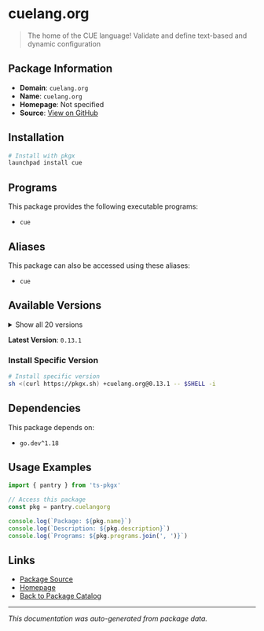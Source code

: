 # cuelang.org

> The home of the CUE language! Validate and define text-based and dynamic configuration

## Package Information

- **Domain**: `cuelang.org`
- **Name**: `cuelang.org`
- **Homepage**: Not specified
- **Source**: [View on GitHub](https://github.com/pkgxdev/pantry/tree/main/projects/cuelang.org/package.yml)

## Installation

```bash
# Install with pkgx
launchpad install cue
```

## Programs

This package provides the following executable programs:

- `cue`

## Aliases

This package can also be accessed using these aliases:

- `cue`

## Available Versions

<details>
<summary>Show all 20 versions</summary>

- `0.13.1`, `0.13.0`, `0.12.1`, `0.12.0`, `0.11.2`
- `0.11.1`, `0.11.0`, `0.10.1`, `0.10.0`, `0.9.2`
- `0.9.1`, `0.9.0`, `0.8.2`, `0.8.1`, `0.8.0`
- `0.7.1`, `0.7.0`, `0.6.0`, `0.5.0`, `0.4.3`

</details>

**Latest Version**: `0.13.1`

### Install Specific Version

```bash
# Install specific version
sh <(curl https://pkgx.sh) +cuelang.org@0.13.1 -- $SHELL -i
```

## Dependencies

This package depends on:

- `go.dev^1.18`

## Usage Examples

```typescript
import { pantry } from 'ts-pkgx'

// Access this package
const pkg = pantry.cuelangorg

console.log(`Package: ${pkg.name}`)
console.log(`Description: ${pkg.description}`)
console.log(`Programs: ${pkg.programs.join(', ')}`)
```

## Links

- [Package Source](https://github.com/pkgxdev/pantry/tree/main/projects/cuelang.org/package.yml)
- [Homepage](#)
- [Back to Package Catalog](../package-catalog.md)

---

*This documentation was auto-generated from package data.*
